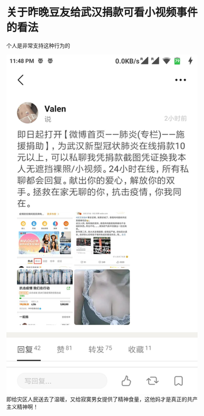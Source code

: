 # 关于昨晚豆友给武汉捐款可看小视频事件的看法

个人是非常支持这种行为的

<!-- more -->

![](https://raw.githubusercontent.com/Linon419/Img/master/post-images/1580211508964.jpg)
即给灾区人民送去了温暖，又给寂寞男女提供了精神食量，这他妈才是真正的共产主义精神啊！

